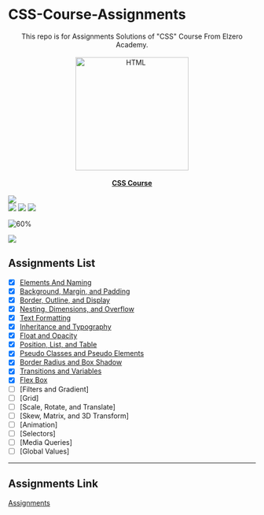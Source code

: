 # CSS-Course-Assignments
<div align="center">This repo is for Assignments Solutions of "CSS" Course From Elzero Academy.</div>
<br>
<a href="https://www.youtube.com/playlist?list=PLDoPjvoNmBAzjsz06gkzlSrlev53MGIKe" >
<div align="center">
<img src="https://seeklogo.com/images/C/css-3-logo-023C1A7171-seeklogo.com.png" width="230" alt="HTML"></div><div align="center"><br><b>CSS Course</b></div></a>
<br>
<img src="https://user-images.githubusercontent.com/73097560/115834477-dbab4500-a447-11eb-908a-139a6edaec5c.gif">
<br>
<img src="https://img.shields.io/badge/Total%20Number%20Of%20Hours%20For%20This%20Course-11h28m-blue">

<img src="https://img.shields.io/badge/Total%20Number%20Of%20Lessons%20For%20This%20Course-88 Lesson-orange">

<img src="https://img.shields.io/badge/Total%20Number%20Of%20Assignments%20For%20This%20Course-76 Assignments-blue">

![60%](https://progress-bar.dev/60/?title=Completed)
<br>

<img src="https://user-images.githubusercontent.com/73097560/115834477-dbab4500-a447-11eb-908a-139a6edaec5c.gif">

## Assignments List
- [x] [Elements And Naming](https://github.com/alimoustafa2000/CSS-Course-Assignments/tree/main/01-%20Elements%20And%20Naming)
- [x] [Background, Margin, and Padding](https://github.com/alimoustafa2000/CSS-Course-Assignments/tree/main/02-%20Background%2C%20Margin%2C%20and%20Padding)
- [x] [Border, Outline, and Display](https://github.com/alimoustafa2000/CSS-Course-Assignments/tree/main/03-%20Border%2C%20Outline%2C%20and%20Display)
- [x] [Nesting, Dimensions, and Overflow](https://github.com/alimoustafa2000/CSS-Course-Assignments/tree/main/04-%20Nesting%2C%20Dimensions%2C%20and%20Overflow)
- [x] [Text Formatting](https://github.com/alimoustafa2000/CSS-Course-Assignments/tree/main/05-%20Text%20Formatting)
- [x] [Inheritance and Typography](https://github.com/alimoustafa2000/CSS-Course-Assignments/tree/main/06-%20Inheritance%20and%20Typography)
- [x] [Float and Opacity](https://github.com/alimoustafa2000/CSS-Course-Assignments/tree/main/07-%20Float%20and%20Opacity)
- [x] [Position, List, and Table](https://github.com/alimoustafa2000/CSS-Course-Assignments/tree/main/08-%20Position%2C%20List%2C%20and%20Table)
- [x] [Pseudo Classes and Pseudo Elements](https://github.com/alimoustafa2000/CSS-Course-Assignments/tree/main/09-%20Pseudo%20Classes%20and%20Pseudo%20Elements)
- [x] [Border Radius and Box Shadow](https://github.com/alimoustafa2000/CSS-Course-Assignments/tree/main/10-%20Border%20Radius%20and%20Box%20Shadow)
- [x] [Transitions and Variables](https://github.com/alimoustafa2000/CSS-Course-Assignments/tree/main/11-%20Transitions%20and%20Variables)
- [x] [Flex Box](https://github.com/alimoustafa2000/CSS-Course-Assignments/tree/main/12-%20Flex%20Box)
- [ ] [Filters and Gradient]
- [ ] [Grid]
- [ ] [Scale, Rotate, and Translate]
- [ ] [Skew, Matrix, and 3D Transform]
- [ ] [Animation]
- [ ] [Selectors]
- [ ] [Media Queries]
- [ ] [Global Values]

---

## Assignments Link
[Assignments](https://elzero.org/category/assignments/css-assignments/)
